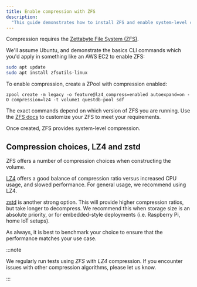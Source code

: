 ```yaml
---
title: Enable compression with ZFS
description:
  "This guide demonstrates how to install ZFS and enable system-level compression within QuestDB."
---
```


Compression requires the
[Zettabyte File System (ZFS)](https://openzfs.org/wiki/Main_Page).

We'll assume Ubuntu, and demonstrate the basics CLI commands which you'd apply
in something like an AWS EC2 to enable ZFS:

```bash title="Ubuntu - Install ZFS"
sudo apt update
sudo apt install zfsutils-linux
```

To enable compression, create a ZPool with compression enabled:

```shell title="Ubuntu - Enable compression"
zpool create -m legacy -o feature@lz4_compress=enabled autoexpand=on -O compression=lz4 -t volume1 questdb-pool sdf
```

The exact commands depend on which version of ZFS you are running. Use the
[ZFS docs](https://openzfs.github.io/openzfs-docs/man/master/8/zpool-create.8.html)
to customize your ZFS to meet your requirements.

Once created, ZFS provides system-level compression.

## Compression choices, LZ4 and zstd

ZFS offers a number of compression choices when constructing the volume.

[LZ4](https://github.com/lz4/lz4) offers a good balance of compression ratio versus increased CPU usage, and slowed performance. For general usage, we recommend using LZ4.

[zstd](https://github.com/facebook/zstd) is another strong option. This will provide higher compression ratios, but take longer to decompress. We recommend this when storage size is an absolute priority, or for embedded-style deployments (i.e. Raspberry Pi, home IoT setups).

As always, it is best to benchmark your choice to ensure that the performance matches your use case.

:::note 

We regularly run tests using *ZFS* with *LZ4* compression. If you encounter issues with other compression algorithms, please let us know.

:::
